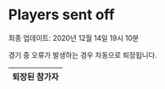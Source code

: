 # Players sent off
최종 업데이트: 2020년 12월 14일 19시 10분


경기 중 오류가 발생하는 경우 자동으로 퇴장됩니다.


| 퇴장된 참가자 |
|:---:|